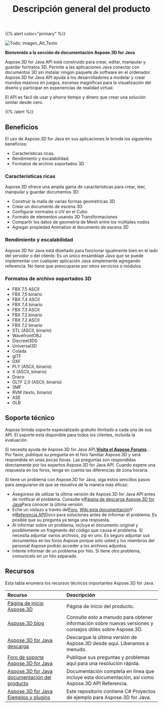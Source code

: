 ﻿---
title: Descripción general del producto
type: docs
weight: 10
url: /es/java/product-overview/
description: Aspose.3D for Java API está construido para crear, editar, manipular y guardar formatos 3D. Permite a las aplicaciones Java conectar con documentos 3D sin instalar ningún paquete de software en el ordenador. Aspose.3D for Java API ayuda a los desarrolladores a modelar y crear mundos masivos en juegos, escenas magníficas para la visualización del diseño y participar en experiencias de realidad virtual.
---
{{% alert color="primary" %}} 

![Todo: imagen_Alt_Texto](product-overview_1)

**Bienvenido a la sección de documentación Aspose.3D for Java**

Aspose.3D for Java API está construido para crear, editar, manipular y guardar formatos 3D. Permite a las aplicaciones Java conectar con documentos 3D sin instalar ningún paquete de software en el ordenador. Aspose.3D for Java API ayuda a los desarrolladores a modelar y crear mundos masivos en juegos, escenas magníficas para la visualización del diseño y participar en experiencias de realidad virtual.

El API es fácil de usar y ahorra tiempo y dinero que crear una solución similar desde cero.

{{% /alert %}} 
## **Beneficios**
El uso de Aspose.3D for Java en sus aplicaciones le brinda los siguientes beneficios:

- Características ricas.
- Rendimiento y escalabilidad.
- Formatos de archivo soportados 3D
### **Características ricas**
Aspose.3D ofrece una amplia gama de características para crear, leer, manipular y guardar documentos 3D:

- Construir la malla de varias formas geométricas 3D
- Crear un documento de escena 3D
- Configurar normales o UV en el Cubo
- Formato de elementos usando 3D Transformaciones
- Compartir los datos de geometría de Mesh entre los múltiples nodos
- Agregar propiedad Animation al documento de escena 3D
### **Rendimiento y escalabilidad**
Aspose.3D for Java está diseñado para funcionar igualmente bien en el lado del servidor o del cliente. Es un único ensamblaje Java que se puede implementar con cualquier aplicación Java simplemente agregando referencia. No tiene que preocuparse por otros servicios o módulos.
### **Formatos de archivo soportados 3D**
- FBX 7.5 ASCII
- FBX 7,5 binario
- FBX 7.4 ASCII
- FBX 7,4 binario
- FBX 7.3 ASCII
- FBX 7,3 binario
- FBX 7.2 ASCII
- FBX 7,2 binario
- STL (ASCII, binario)
- WavefrontOBJ
- Discreet3DS
- Universal3D
- Colada
- glTF
- DXF
- PLY (ASCII, binario)
- X (ASCII, binario)
- Draco
- GLTF 2,0 (ASCII, binario)
- 3MF
- RVM (texto, binario)
- ASE
- GLB
## **Soporte técnico**
Aspose brinda soporte especializado gratuito ilimitado a cada una de sus API. El soporte está disponible para todos los clientes, incluida la evaluación.

Si necesita ayuda de Aspose.3D for Java API,[**Visita el Aspose.Forums**](https://forum.aspose.com/)... Por favor, publique su pregunta en el foro familiar Aspose.3D y será respondida en unas pocas horas. Las preguntas son respondidas directamente por los expertos Aspose.3D for Java API. Cuando espere una respuesta en los foros, tenga en cuenta las diferencias de zona horaria.

Si tiene un problema con Aspose.3D for Java, siga estos sencillos pasos para asegurarse de que se resuelva de la manera más eficaz:

- Asegúrese de utilizar la última versión de Aspose.3D for Java API antes de notificar el problema. Consulte el[Página de descarga Aspose.3D for Java](https://repository.aspose.com/repo/com/aspose/aspose-3d/)Para conocer la última versión.
- Eche un vistazo a través del[Foro](https://forum.aspose.com/c/3d), [Wiki esta documentación](/3d/es/java/)Y el[Referencia API](https://reference.aspose.com/3d/java)Docs para soluciones antes de informar el problema. Es posible que su pregunta ya tenga una respuesta.
- Al informar sobre un problema, incluya el documento original y posiblemente un fragmento del código que causa el problema. Si necesita adjuntar varios archivos, zip en uno. Es seguro adjuntar sus documentos en los foros Aspose porque solo usted y los miembros del personal Aspose podrán acceder a los archivos adjuntos.
- Intente informar de un problema por hilo. Si tiene otro problema, comunícelo en un hilo separado.
## **Recursos**
Esta tabla enumera los recursos técnicos importantes Aspose.3D for Java.

|**Recurso**|**Descripción**|
|:- |:- |
|[Página de inicio Aspose.3D](https://products.aspose.com/3d/java/)|Página de inicio del producto.|
|[Aspose.3D blog](https://blog.aspose.com/category/3d/)|Consulte esto a menudo para obtener información sobre nuevas versiones y consejos útiles sobre Aspose.3D.|
|[Aspose.3D for Java descarga](https://repository.aspose.com/repo/com/aspose/aspose-3d/)|Descargue la última versión de Aspose.3D desde aquí. Liberamos a menudo.|
|[Foro de soporte Aspose.3D for Java](https://forum.aspose.com/c/3d/18)|Publique sus preguntas y problemas aquí para una resolución rápida.|
|[Aspose.3D for Java documentación del producto](/3d/es/java/)|Documentación completa en línea que incluye esta documentación, así como Aspose.3D API Referencia.|
|[Aspose.3D for Java Ejemplos y plugins](https://github.com/aspose-3d/Aspose.3D-for-Java)|Este repositorio contiene C# Proyectos de ejemplo para Aspose.3D for Java.|

